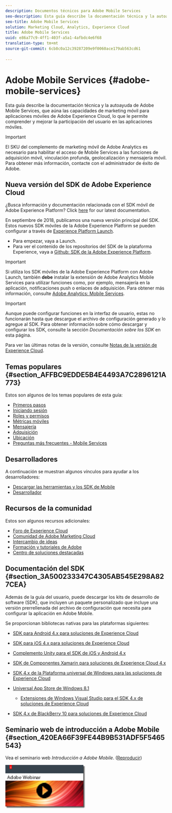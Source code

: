 ```yaml
---
description: Documentos técnicos para Adobe Mobile Services
seo-description: Esta guía describe la documentación técnica y la autoayuda de Adobe Mobile Services, que aúna las capacidades de marketing móvil para aplicaciones móviles de Adobe Experience Cloud, lo que le permite comprender y mejorar la participación del usuario en las aplicaciones móviles.
seo-title: Adobe Mobile Services
solution: Marketing Cloud, Analytics, Experience Cloud
title: Adobe Mobile Services
uuid: e86a77c9-4ff1-403f-a5a1-4afbdc4e6f68
translation-type: tm+mt
source-git-commit: 6cb8c0a12c39287209e9f0060ace179ab563cd61

---
```



# Adobe Mobile Services {#adobe-mobile-services}

Esta guía describe la documentación técnica y la autoayuda de Adobe Mobile Services, que aúna las capacidades de marketing móvil para aplicaciones móviles de Adobe Experience Cloud, lo que le permite comprender y mejorar la participación del usuario en las aplicaciones móviles.

>[!IMPORTANT]
>
>El SKU del complemento de marketing móvil de Adobe Analytics es necesario para habilitar el acceso de Mobile Services a las funciones de adquisición móvil, vinculación profunda, geolocalización y mensajería móvil. Para obtener más información, contacte con el administrador de éxito de Adobe.

## Nueva versión del SDK de Adobe Experience Cloud

¿Busca información y documentación relacionada con el SDK móvil de Adobe Experience Platform? Click [here](https://aep-sdks.gitbook.io/docs/) for our latest documentation.

En septiembre de 2018, publicamos una nueva versión principal del SDK. Estos nuevos SDK móviles de la Adobe Experience Platform se pueden configurar a través de [Experience Platform Launch](https://www.adobe.com/experience-platform/launch.html).

* Para empezar, vaya a Launch.
* Para ver el contenido de los repositorios del SDK de la plataforma Experience, vaya a [Github: SDK de la Adobe Experience Platform](https://github.com/Adobe-Marketing-Cloud/acp-sdks).

>[!IMPORTANT]
>
> Si utiliza los SDK móviles de la Adobe Experience Platform con Adobe Launch, también **debe** instalar la extensión de Adobe Analytics Mobile Services para utilizar funciones como, por ejemplo, mensajería en la aplicación, notificaciones push o enlaces de adquisición. Para obtener más información, consulte [Adobe Analytics: Mobile Services](https://aep-sdks.gitbook.io/docs/using-mobile-extensions/adobe-analytics-mobile-services).

>[!IMPORTANT]
>
>Aunque puede configurar funciones en la interfaz de usuario, estas no funcionarán hasta que descargue el archivo de configuración generado y lo agregue al SDK. Para obtener información sobre cómo descargar y configurar los SDK, consulte la sección *Documentación sobre los SDK* en esta página.

Para ver las últimas notas de la versión, consulte [Notas de la versión de Experience Cloud](https://docs.adobe.com/content/help/en/release-notes/experience-cloud/current.html).

## Temas populares {#section_AFFBC9EDDE5B4E4493A7C2896121A773}

Estos son algunos de los temas populares de esta guía:

* [Primeros pasos](/help/using/gs/gs.md)
* [Iniciando sesión](/help/using/gs/gs-signin.md)
* [Roles y permisos](/help/using/gs/c-mob-roles-and-permissions.md)
* [Métricas móviles](/help/using/gs/metrics/metrics.md)
* [Mensajería](/help/using/in-app-messaging/in-app-messaging.md)
* [Adquisición](/help/using/acquisition-main/acquisition-main.md)
* [Ubicación](/help/using/location/c-location-overview.md)
* [Preguntas más frecuentes - Mobile Services](/help/using/faq-mobile.md)

## Desarrolladores

A continuación se muestran algunos vínculos para ayudar a los desarrolladores:

* [Descargar las herramientas y los SDK de Mobile](/help/using/c-manage-app-settings/c-mob-confg-app/t-config-analytics/download-sdk.md)
* [Desarrollador](https://marketing.adobe.com/resources/help/en_US/reference/developer.html)

## Recursos de la comunidad

Estos son algunos recursos adicionales:

* [Foro de Experience Cloud](https://forums.adobe.com/community/experience-cloud)
* [Comunidad de Adobe Marketing Cloud](https://helpx.adobe.com/marketing-cloud.html?promoid=KAWSE)
* [Intercambio de ideas](https://forums.adobe.com/community/experience-cloud/analytics-cloud/analytics)
* [Formación y tutoriales de Adobe](https://helpx.adobe.com/learning.html?promoid=KAUDK)
* [Centro de soluciones destacadas](https://www.adobe.com/marketing-cloud.html)

## Documentación del SDK {#section_3A500233347C4305AB545E298A827CEA}

Además de la guía del usuario, puede descargar los kits de desarrollo de software (SDK), que incluyen un paquete personalizado que incluye una versión prerrellenada del archivo de configuración que necesita para configurar la aplicación en Adobe Mobile.

Se proporcionan bibliotecas nativas para las plataformas siguientes:

* [SDK para Android 4.x para soluciones de Experience Cloud](https://docs.adobe.com/content/help/en/mobile-services/android/overview.html)
* [SDK para iOS 4.x para soluciones de Experience Cloud](https://docs.adobe.com/content/help/en/mobile-services/ios/overview.html)
* [Complemento Unity para el SDK de iOS y Android 4.x](https://docs.adobe.com/content/help/en/mobile-services/unity/get-started.html)
* [SDK de Componentes Xamarin para soluciones de Experience Cloud 4.x](https://docs.adobe.com/content/help/en/mobile-services/xamarin/get-started.html)
* [SDK 4.x de la Plataforma universal de Windows para las soluciones de Experience Cloud](https://docs.adobe.com/content/help/en/mobile-services/universal-windows/overview.html)
* [Universal App Store de Windows 8.1](https://docs.adobe.com/content/help/en/mobile-services/windows-universal-appstore/overview.html)

   * [Extensiones de Windows Visual Studio para el SDK 4.x de soluciones de Experience Cloud](https://docs.adobe.com/content/help/en/mobile-services/windows-universal-appstore/win-vse-4x.html)

* [SDK 4.x de BlackBerry 10 para soluciones de Experience Cloud](https://docs.adobe.com/content/help/en/mobile-services/blackberry/overview.html)

## Seminario web de introducción a Adobe Mobile {#section_420EA66F39FE44B9B531ADF5F5465543}

Vea el seminario web *Introducción a Adobe Mobile*. ([Reproducir](https://adobe.ly/PsxCFn))

[  ![](assets/webinar.png) ](https://adobe.ly/PsxCFn)
